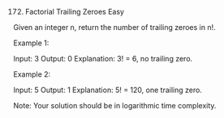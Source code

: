 172. Factorial Trailing Zeroes
Easy

Given an integer n, return the number of trailing zeroes in n!.

Example 1:

Input: 3
Output: 0
Explanation: 3! = 6, no trailing zero.

Example 2:

Input: 5
Output: 1
Explanation: 5! = 120, one trailing zero.

Note: Your solution should be in logarithmic time complexity.

